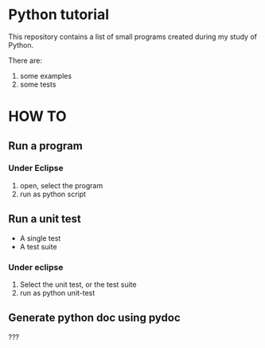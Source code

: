 # Python tutorial

This repository contains a list of small programs created during my study of Python.

There are:
1. some examples
2. some tests

# HOW TO

## Run a program

### Under Eclipse

1. open, select the program
1. run as python script	

## Run a unit test

* A single test
* A test suite

### Under eclipse

1. Select the unit test, or the test suite
2. run as python unit-test

## Generate python doc using pydoc

???


